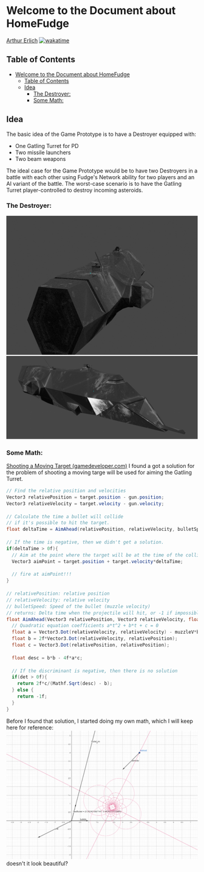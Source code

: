 # Welcome to the Document about HomeFudge

[Arthur Erlich](https://github.com/ArthurErlich/PRIMA) [![wakatime](https://wakatime.com/badge/github/ArthurErlich/PRIMA.svg)](https://wakatime.com/badge/github/ArthurErlich/PRIMA)

## Table of Contents

- [Welcome to the Document about HomeFudge](#welcome-to-the-document-about-homefudge)
  - [Table of Contents](#table-of-contents)
  - [Idea](#idea)
    - [The Destroyer:](#the-destroyer)
    - [Some Math:](#some-math)

## Idea

The basic idea of the Game Prototype is to have a Destroyer equipped with:

- One Gatling Turret for PD
- Two missile launchers
- Two beam weapons

The ideal case for the Game Prototype would be to have two Destroyers in a battle with each other using Fudge's Network ability for two players and an AI variant of the battle. The worst-case scenario is to have the Gatling Turret player-controlled to destroy incoming asteroids.

### The Destroyer:

![Back](assets/20230430_142556_image.png)
![Front](assets/20230430_142709_image.png)

### Some Math:

[Shooting a Moving Target (gamedeveloper.com)](https://www.gamedeveloper.com/programming/shooting-a-moving-target)
I found a got a solution for the problem of shooting a moving targe will be used for aiming the Gatling Turret.

```csharp
// Find the relative position and velocities
Vector3 relativePosition = target.position - gun.position;
Vector3 relativeVelocity = target.velocity - gun.velocity;

// Calculate the time a bullet will collide
// if it's possible to hit the target.
float deltaTime = AimAhead(relativePosition, relativeVelocity, bulletSpeed);

// If the time is negative, then we didn't get a solution.
if(deltaTime > 0f){
  // Aim at the point where the target will be at the time of the collision.
  Vector3 aimPoint = target.position + target.velocity*deltaTime;

  // fire at aimPoint!!!
}

// relativePosition: relative position
// relativeVelocity: relative velocity
// bulletSpeed: Speed of the bullet (muzzle velocity)
// returns: Delta time when the projectile will hit, or -1 if impossible
float AimAhead(Vector3 relativePosition, Vector3 relativeVelocity, float bulletSpeed){
  // Quadratic equation coefficients a*t^2 + b*t + c = 0
  float a = Vector3.Dot(relativeVelocity, relativeVelocity) - muzzleV*bulletSpeed;
  float b = 2f*Vector3.Dot(relativeVelocity, relativePosition);
  float c = Vector3.Dot(relativePosition, relativePosition);

  float desc = b*b - 4f*a*c;

  // If the discriminant is negative, then there is no solution
  if(det > 0f){
    return 2f*c/(Mathf.Sqrt(desc) - b);
  } else {
    return -1f;
  }
}
```

Before I found that solution, I started doing my own math, which I will keep here for reference:
![](assets/20230430_170605_image.png)
doesn't it look beautiful? 